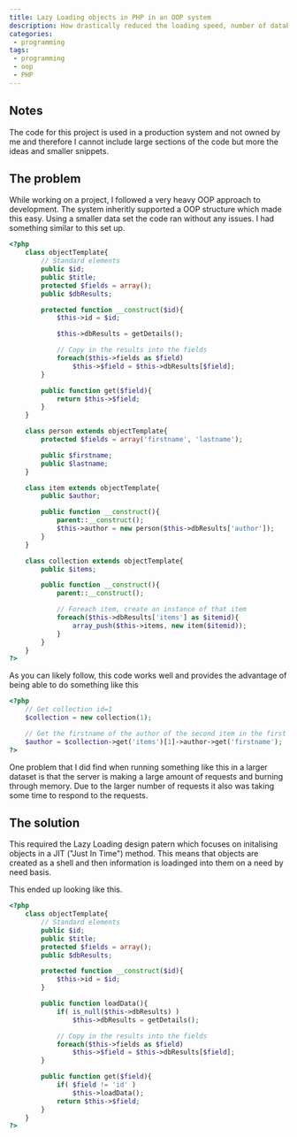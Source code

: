 ```yaml
---
title: Lazy Loading objects in PHP in an OOP system
description: How drastically reduced the loading speed, number of database queries and memory usage of my system.
categories:
 - programming
tags:
 - programming
 - oop
 - PHP
---
```


## Notes
The code for this project is used in a production system and not owned by me and therefore I cannot include large sections of the code but more the ideas and smaller snippets.

## The problem
While working on a project, I followed a very heavy OOP approach to development. The system inheritly supported a OOP structure which made this easy. Using a smaller data set the code ran without any issues. I had something similar to this set up.

```php
<?php
    class objectTemplate{
        // Standard elements
        public $id;
        public $title;
        protected $fields = array();
        public $dbResults;

        protected function __construct($id){
            $this->id = $id;

            $this->dbResults = getDetails();

            // Copy in the results into the fields
            foreach($this->fields as $field)
                $this->$field = $this->dbResults[$field];
        }

        public function get($field){
            return $this->$field;
        }
    }

    class person extends objectTemplate{
        protected $fields = array('firstname', 'lastname');

        public $firstname;
        public $lastname;
    }

    class item extends objectTemplate{
        public $author;

        public function __construct(){
            parent::__construct();
            $this->author = new person($this->dbResults['author']);
        }
    }

    class collection extends objectTemplate{
        public $items;

        public function __construct(){
            parent::__construct();

            // Foreach item, create an instance of that item
            foreach($this->dbResults['items'] as $itemid){
                array_push($this->items, new item($itemid));
            }
        }
    }
?>
```

As you can likely follow, this code works well and provides the advantage of being able to do something like this

```php
<?php
    // Get collection id=1
    $collection = new collection(1);

    // Get the firstname of the author of the second item in the first collection
    $author = $collection->get('items')[1]->author->get('firstname');
?>
```

One problem that I did find when running something like this in a larger dataset is that the server is making a large amount of requests and burning through memory. Due to the larger number of requests it also was taking some time to respond to the requests.


## The solution
This required the Lazy Loading design patern which focuses on initalising objects in a JIT ("Just In Time") method. This means that objects are created as a shell and then information is loadinged into them on a need by need basis.

This ended up looking like this.

```php
<?php
    class objectTemplate{
        // Standard elements
        public $id;
        public $title;
        protected $fields = array();
        public $dbResults;

        protected function __construct($id){
            $this->id = $id;
        }

        public function loadData(){
            if( is_null($this->dbResults) )
                $this->dbResults = getDetails();

            // Copy in the results into the fields
            foreach($this->fields as $field)
                $this->$field = $this->dbResults[$field];
        }

        public function get($field){
            if( $field != 'id' )
                $this->loadData();
            return $this->$field;
        }
    }
?>
```